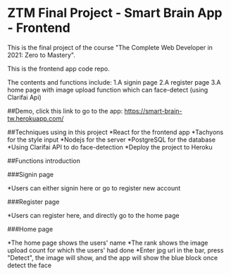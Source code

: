 # ZTM Final Project - Smart Brain App - Frontend

This is the final project of the course "The Complete Web Developer in 2021: Zero to Mastery".

This is the frontend app code repo.


The contents and functions include:
1.A signin page
2.A register page
3.A home page with image upload function which can face-detect (using Clarifai Api)

##Demo, click this link to go to the app: https://smart-brain-tw.herokuapp.com/

##Techniques using in this project
*React for the frontend app
*Tachyons for the style input
*Nodejs for the server
*PostgreSQL for the database
*Using Clarifai API to do face-detection
*Deploy the project to Heroku


##Functions introduction

###Signin page

*Users can either signin here or go to register new account

###Register page

*Users can register here, and directly go to the home page

###Home page

*The home page shows the users' name
*The rank shows the image upload count for which the users' had done
*Enter jpg url in the bar, press "Detect", the image will show, and the app will show the blue block once detect the face

